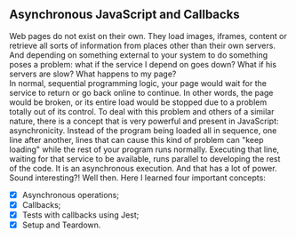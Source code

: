 ## Asynchronous JavaScript and Callbacks

Web pages do not exist on their own. They load images, iframes, content or retrieve all sorts of information from places other than their own servers. And depending on something external to your system to do something poses a problem: what if the service I depend on goes down? What if his servers are slow? What happens to my page? <br>
In normal, sequential programming logic, your page would wait for the service to return or go back online to continue. In other words, the page would be broken, or its entire load would be stopped due to a problem totally out of its control. To deal with this problem and others of a similar nature, there is a concept that is very powerful and present in JavaScript: asynchronicity. Instead of the program being loaded all in sequence, one line after another, lines that can cause this kind of problem can "keep loading" while the rest of your program runs normally. Executing that line, waiting for that service to be available, runs parallel to developing the rest of the code. It is an asynchronous execution. And that has a lot of power.<br>
Sound interesting?! Well then. Here I learned four important concepts:

- [x] Asynchronous operations;
- [x] Callbacks;
- [x] Tests with callbacks using Jest;
- [x] Setup and Teardown.